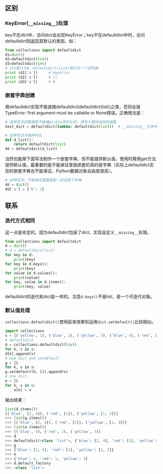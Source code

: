 ## 区别

### KeyError(`__missing__`)处理

key不在dict中，访问dict会出现KeyError；key不在defaultdict中时，访问defaultdict则返回其默认的类型。如：

```python
from collections import defaultdict
d1=dict()
d2=defaultdict(list)
d3=defaultdict(int) 
# int默认为0，defaultdict(list)默认为一个空列表
print (d1['a'])		# KeyError
print (d2['a'])		# []
print (d3['a'])		# 0
```

### 嵌套字典创建

用defaultdict实现不能直接defaultdict(defaultdict(list))之类，否则会报TypeError: first argument must be callable or None错误。正确用法是：

```python
# 这种写法的数据是不能被pickle序列化的，得传入模块级别的函数
nest_dict = defaultdict(lambda: defaultdict(list))  # __missing__方法中处理KeyError调用的处理函数

# 这种写法可被序列化
def d_list():
    return defaultdict(list)
dd = defaultdict(d_list)
```

当然也能用下面写法制作一个嵌套字典，但不能提供默认值，使用时需用get方法提供默认值。最重要的是不能保证里面嵌套的真的是字典（实际上defaultdict实现的嵌套字典也不能保证，Python数据对象自由度很高）。

```python
# 这种写法，不能保证里面类型一定还是个字典
dd = dict()
dd['a'] = {'b': 2}
```



## 联系

### 迭代方式相同

这一点是肯定的。因为defaultdict包装了dict，实现自定义`__missing__`处理。

```python
from collections import defaultdict
d = dict()
# d = defaultdict(list)
for key in d:
    print(key)
for key in d.keys():
    print(key)
for value in d.values():
    print(value)
for key, value in d.items():
    print(key, value)
```

defaultdict的迭代和dict是一样的。注意`d.keys()`不是list，是一个可迭代对象。

### 默认值处理

`collections.defaultdict()`使用起来效果和运用`dict.setdefault()`比较相似。

```python
import collections
s = [('yellow', 1), ('blue', 2), ('yellow', 3), ('blue', 4), ('red', 1)]
# defaultdict
d = collections.defaultdict(list)
for k, v in s:
d[k].append(v)
# Use dict and setdefault
g = {}
for k, v in s:
g.setdefault(k, []).append(v)
# Use dict
e = {}
for k, v in s:
    e[k] = v
```

输出结果：
```python
list(d.items())
[('blue', [2, 4]), ('red', [1]), ('yellow', [1, 3])]
>>> list(g.items())
>>> [('blue', [2, 4]), ('red', [1]), ('yellow', [1, 3])]
>>> list(e.items())
>>> [('blue', 4), ('red', 1), ('yellow', 3)]
>>> d
>>> defaultdict(<class 'list'>, {'blue': [2, 4], 'red': [1], 'yellow': [1, 3]})
>>> g
>>> {'blue': [2, 4], 'red': [1], 'yellow': [1, 3]}
>>> e
>>> {'blue': 4, 'red': 1, 'yellow': 3}
>>> d.default_factory
>>> <class 'list'>
```


